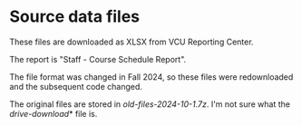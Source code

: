 # Source data files

These files are downloaded as XLSX from VCU Reporting Center.

The report is "Staff - Course Schedule Report".  

The file format was changed in Fall 2024, so these files were redownloaded and the subsequent code changed.

The original files are stored in *old-files-2024-10-1.7z*.  I'm not sure what the *drive-download** file is.
